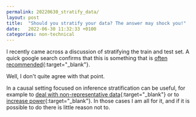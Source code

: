 ```yaml
---
permalink: 20220630_stratify_data/
layout: post
title:  "Should you stratify your data? The answer may shock you!"
date:   2022-06-30 11:32:33 +0100
categories: non-technical
---
```


I recently came across a discussion of stratifying the train and test set. A quick google search confirms that this is something that is [often recommended](https://scikit-learn.org/stable/modules/cross_validation.html#stratification){:target="_blank"}.<br>

Well, I don't quite agree with that point. <br>

In a causal setting focused on inference stratification can be useful, for example to [deal with non-representative data](https://statmodeling.stat.columbia.edu/2019/08/22/multilevel-structured-regression-and-post-stratification/){:target="_blank"} or to [increase power](http://blog.mrwaddell.net/archives/776){:target="_blank"}. In those cases I am all for it, and if it is possible to do there is little reason not to.
